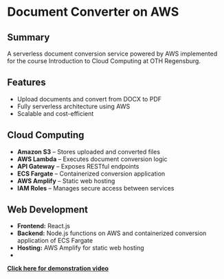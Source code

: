 # Document Converter on AWS
## Summary
A serverless document conversion service powered by AWS implemented for the course Introduction to Cloud Computing at OTH Regensburg.

## Features

- Upload documents and convert from DOCX to PDF
- Fully serverless architecture using AWS
- Scalable and cost-efficient

## Cloud Computing

- **Amazon S3** – Stores uploaded and converted files
- **AWS Lambda** – Executes document conversion logic
- **API Gateway** – Exposes RESTful endpoints
- **ECS Fargate** – Containerized conversion application
- **AWS Amplify** – Static web hosting
- **IAM Roles** – Manages secure access between services

## Web Development

- **Frontend:** React.js
- **Backend:** Node.js functions on AWS and containerized conversion application of ECS Fargate
- **Hosting:** AWS Amplify for static web hosting
- 
**[Click here for demonstration video](https://youtu.be/4h96NnvT97M)**
